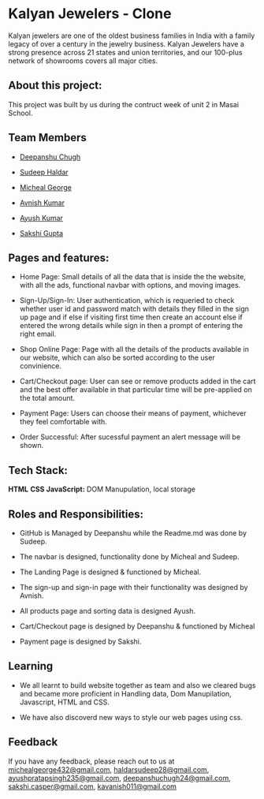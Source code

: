 
#   Kalyan Jewelers - Clone

Kalyan jewelers are one of the oldest business families in India 
with a family legacy of over a century in the jewelry business. 
Kalyan Jewelers have a strong presence across 21 states and union territories, 
and our 100-plus network of showrooms covers all major cities.


## About this project:
This project was built by us during the contruct week of unit 2 in Masai School.
## Team Members

- [Deepanshu Chugh](https://github.com/DeepanshuChugh)

- [Sudeep Haldar](https://github.com/Hsudeep)

- [Micheal George](https://github.com/Micheal-George)

- [Avnish Kumar](https://github.com/Ashukla011)

- [Ayush Kumar](https://github.com/PratapAyush)

- [Sakshi Gupta](https://github.com/sakshi611)

## Pages and features:

- Home Page: Small details of all the data that is inside the the website, with all the ads, 
           functional navbar with options, and moving images.

- Sign-Up/Sign-In: User authentication, which is requeried to check whether user id and password match with details they filled 
in the sign up page and if else if visiting first time then create an account else if entered the wrong details while sign in 
then a prompt of entering the right email.

- Shop Online Page: Page with all the details of the products available in our website, which can also be sorted according to the user
convinience.

- Cart/Checkout page: User can see or remove products added in the cart and the best offer available in that particular time will be pre-applied
on the total amount.

- Payment Page: Users can choose their means of payment, whichever they feel comfortable with.

- Order Successful: After sucessful payment an alert message will be shown.


## Tech Stack:

**HTML** 
**CSS**
**JavaScript:** DOM Manupulation, local storage

## Roles and Responsibilities:

- GitHub is Managed by Deepanshu while the Readme.md was done by Sudeep.

- The navbar is designed, functionality done by Micheal and Sudeep.

- The Landing Page is designed & functioned by Micheal.

- The sign-up and sign-in page with their functionality was designed by Avnish. 
 
- All products page and sorting data is designed Ayush.

- Cart/Checkout page is designed by Deepanshu & functioned by Micheal

- Payment page is designed by Sakshi.

## Learning
- We all learnt to build website together as team and also we cleared bugs and became more proficient in Handling data,
Dom Manupilation, Javascript, HTML and CSS.

- We have also discoverd new ways to style our web pages using css.

## Feedback

If you have any feedback, please reach out to us at michealgeorge432@gmail.com, haldarsudeep28@gmail.com, ayushpratapsingh235@gmail.com, deepanshuchugh24@gmail.com, sakshi.casper@gmail.com, kavanish011@gmail.com
